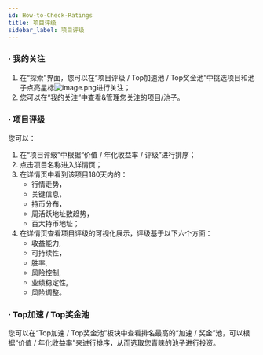 ```yaml
---
id: How-to-Check-Ratings
title: 项目评级
sidebar_label: 项目评级
---
```


### · 我的关注
1. 在“探索”界面，您可以在“项目评级 / Top加速池 / Top奖金池”中挑选项目和池子点亮星标![image.png](https://cdn.nlark.com/yuque/0/2021/png/22535237/1631541496067-e7c09989-c101-4df9-a222-1fd77fbb53b4.png#clientId=u5b902cbe-8fbd-4&from=paste&height=18&id=u82284f40&name=image.png&originHeight=52&originWidth=57&originalType=binary&ratio=1&size=1058&status=done&style=none&taskId=u266952eb-5dda-48bb-aefb-4f63a4940bb&width=20)进行关注；
1. 您可以在“我的关注”中查看&管理您关注的项目/池子。
### · 项目评级
您可以：

1. 在“项目评级”中根据“价值 / 年化收益率 / 评级”进行排序；
1. 点击项目名称进入详情页；
1. 在详情页中看到该项目180天内的：
   - 行情走势，
   - 关键信息，
   - 持币分布，
   - 周活跃地址数趋势，
   - 百大持币地址；
4. 在详情页查看项目评级的可视化展示，评级基于以下六个方面：
   - 收益能力,
   - 可持续性，
   - 胜率,
   - 风险控制,
   - 业绩稳定性,
   - 风险调整。
### · Top加速 / Top奖金池
您可以在“Top加速 / Top奖金池”板块中查看排名最高的“加速 / 奖金”池，可以根据“价值 / 年化收益率”来进行排序，从而选取您青睐的池子进行投资。
